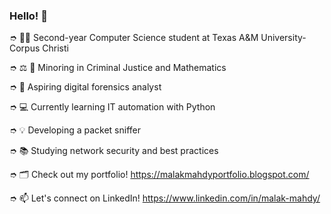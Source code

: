 ### Hello! 👋

➮ 👩‍🎓 Second-year Computer Science student at Texas A&M University-Corpus Christi

➮ ⚖️ 🔢 Minoring in Criminal Justice and Mathematics

➮ 🔎 Aspiring digital forensics analyst

➮ 💻 Currently learning IT automation with Python

➮ 💡 Developing a packet sniffer

➮ 📚 Studying network security and best practices

➮ 🗂 Check out my portfolio! https://malakmahdyportfolio.blogspot.com/

➮ 📫 Let's connect on LinkedIn! https://www.linkedin.com/in/malak-mahdy/
